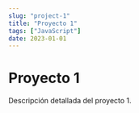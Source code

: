 ```yaml
---
slug: "project-1"
title: "Proyecto 1"
tags: ["JavaScript"]
date: 2023-01-01
---
```


# Proyecto 1

Descripción detallada del proyecto 1.
